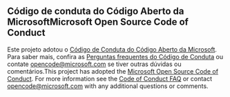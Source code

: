 ## <a name="microsoft-open-source-code-of-conduct"></a><span data-ttu-id="5e13a-101">Código de conduta do Código Aberto da Microsoft</span><span class="sxs-lookup"><span data-stu-id="5e13a-101">Microsoft Open Source Code of Conduct</span></span>
<span data-ttu-id="5e13a-p101">Este projeto adotou o [Código de Conduta do Código Aberto da Microsoft](https://opensource.microsoft.com/codeofconduct/). Para saber mais, confira as [Perguntas frequentes do Código de Conduta](https://opensource.microsoft.com/codeofconduct/faq/) ou contate [opencode@microsoft.com](mailto:opencode@microsoft.com) se tiver outras dúvidas ou comentários.</span><span class="sxs-lookup"><span data-stu-id="5e13a-p101">This project has adopted the [Microsoft Open Source Code of Conduct](https://opensource.microsoft.com/codeofconduct/). For more information see the [Code of Conduct FAQ](https://opensource.microsoft.com/codeofconduct/faq/) or contact [opencode@microsoft.com](mailto:opencode@microsoft.com) with any additional questions or comments.</span></span>